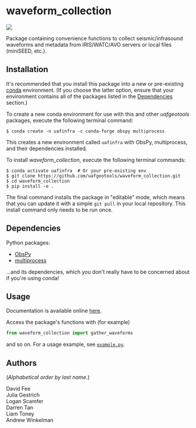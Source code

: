 waveform_collection
===================

[![](https://readthedocs.org/projects/uaf-waveform-collection/badge/?version=master)](https://uaf-waveform-collection.readthedocs.io/)

Package containing convenience functions to collect seismic/infrasound waveforms
and metadata from IRIS/WATC/AVO servers or local files (miniSEED, etc.).

Installation
------------

It's recommended that you install this package into a new or pre-existing
[conda](https://docs.conda.io/projects/conda/en/latest/index.html) environment.
(If you choose the latter option, ensure that your environment contains all of
the packages listed in the [Dependencies](#dependencies) section.)

To create a new conda environment for use with this and other _uafgeotools_
packages, execute the following terminal command:
```
$ conda create -n uafinfra -c conda-forge obspy multiprocess
```
This creates a new environment called `uafinfra` with ObsPy, multiprocess, and their dependencies
installed.

To install _waveform_collection_, execute the following terminal commands:
```
$ conda activate uafinfra  # Or your pre-existing env
$ git clone https://github.com/uafgeotools/waveform_collection.git
$ cd waveform_collection
$ pip install -e .
```
The final command installs the package in "editable" mode, which means that you
can update it with a simple `git pull` in your local repository. This install
command only needs to be run once.

Dependencies
------------

Python packages:

* [ObsPy](http://docs.obspy.org/)
* [multiprocess](https://multiprocess.readthedocs.io/)

...and its dependencies, which you don't really have to be concerned about if
you're using conda!

Usage
-----

Documentation is available online
[here](https://uaf-waveform-collection.readthedocs.io/).

Access the package's functions with (for example)
```python
from waveform_collection import gather_waveforms
```
and so on. For a usage example, see
[`example.py`](https://github.com/uafgeotools/waveform_collection/blob/master/example.py).

Authors
-------

(_Alphabetical order by last name._)

David Fee<br>
Julia Gestrich<br>
Logan Scamfer<br>
Darren Tan<br>
Liam Toney<br>
Andrew Winkelman
